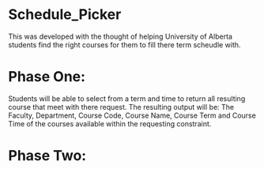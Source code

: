 # Schedule_Picker
This was developed with the thought of helping University of Alberta students find the right courses for them to fill there term scheudle with.


# Phase One:
Students will be able to select from a term and time to return all resulting course that meet with there request. The resulting output will be: The Faculty, Department, Course Code, Course Name, Course Term and Course Time of the courses available within the requesting constraint.

# Phase Two:
